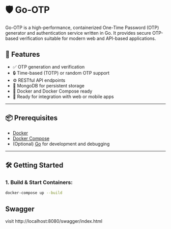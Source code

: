 # 🛡️ Go-OTP

Go-OTP is a high-performance, containerized One-Time Password (OTP) generator and authentication service written in Go. It provides secure OTP-based verification suitable for modern web and API-based applications.

## 🚀 Features

- ✅ OTP generation and verification
- 🔒 Time-based (TOTP) or random OTP support
- ⚙️ RESTful API endpoints
- 🧱 MongoDB for persistent storage
- 🐳 Docker and Docker Compose ready
- 🧪 Ready for integration with web or mobile apps

---

## 📦 Prerequisites

- [Docker](https://www.docker.com/)
- [Docker Compose](https://docs.docker.com/compose/)
- (Optional) [Go](https://golang.org/) for development and debugging

---

## 🛠️ Getting Started

### 1. Build & Start Containers:
```bash
docker-compose up --build
```

## Swagger
visit
http://localhost:8080/swagger/index.html